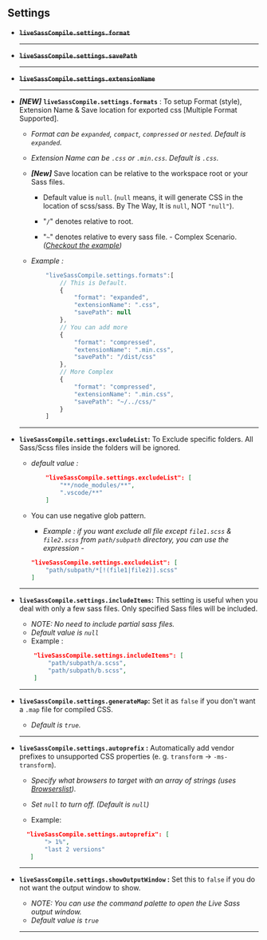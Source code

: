 ## Settings

* ~~**`liveSassCompile.settings.format`**~~
    <hr>
* ~~**`liveSassCompile.settings.savePath`**~~
    <hr>
* ~~**`liveSassCompile.settings.extensionName`**~~

    <hr>
* ***[NEW]***   **`liveSassCompile.settings.formats`** :  To setup Format (style), Extension Name & Save location for exported css [Multiple Format Supported].

    * *Format can be _`expanded`_, _`compact`_, _`compressed`_ or _`nested`_. _Default is  `expanded`._*

    * *Extension Name can be `.css` or `.min.css`. Default is `.css`.*
     
    * ***[New]***   Save location can be relative to the workspace root or your Sass files. 
        * Default value is `null`. (`null` means, it will generate CSS in the location of scss/sass. By The Way, It is `null`, NOT `"null"`).
        
        * "`/`" denotes relative to root.
        
        * "`~`" denotes relative to every sass file. - Complex Scenario. *([Checkout the example](https://github.com/ritwickdey/vscode-live-sass-compiler/issues/26#issue-274641546))*
        
    * *Example :*
        
        ```js
            "liveSassCompile.settings.formats":[
                // This is Default.
                {
                    "format": "expanded",
                    "extensionName": ".css",
                    "savePath": null
                },
                // You can add more
                {
                    "format": "compressed",
                    "extensionName": ".min.css",
                    "savePath": "/dist/css"
                },
                // More Complex
                {
                    "format": "compressed",
                    "extensionName": ".min.css",
                    "savePath": "~/../css/"
                }
            ]
        ```
    <hr>
* **`liveSassCompile.settings.excludeList`:** To Exclude specific folders. All Sass/Scss files inside the folders will be ignored.
    * _default value :_
        ```json
            "liveSassCompile.settings.excludeList": [ 
                "**/node_modules/**",
                ".vscode/**" 
            ]
        ```
    * You can use negative glob pattern.
        
        * _Example : if you want exclude all file except `file1.scss` & `file2.scss` from `path/subpath` directory, you can use the expression -_  
        
        ```json
        "liveSassCompile.settings.excludeList": [
            "path/subpath/*[!(file1|file2)].scss"
        ]
        ```
    <hr>
* **`liveSassCompile.settings.includeItems`:** This setting is useful when you deal with only a few sass files. Only specified Sass files will be included. 

    * *NOTE: No need to include partial sass files.*
    * *Default value is `null`*
    * Example :
    ```json
        "liveSassCompile.settings.includeItems": [
            "path/subpath/a.scss",
            "path/subpath/b.scss",
        ]
    ``` 
    <hr>
* **`liveSassCompile.settings.generateMap`:** Set it as `false` if you don't want a `.map` file for compiled CSS. 
    * _Default is `true`._
    
    <hr>
* **`liveSassCompile.settings.autoprefix` :**
    Automatically add vendor prefixes to unsupported CSS properties (e. g. `transform` -> `-ms-transform`). 
    
    * _Specify what browsers to target with an array of strings (uses [Browserslist](https://github.com/ai/browserslist))._ 
    * _Set `null` to turn off. (Default is `null`)_

    * Example: 
     ```json
       "liveSassCompile.settings.autoprefix": [
            "> 1%",
            "last 2 versions"
        ]
     ``` 
     <hr>
* **`liveSassCompile.settings.showOutputWindow` :** Set this to `false` if you do not want the output window to show.    
    * *NOTE: You can use the command palette to open the Live Sass output window.*
    * *Default value is `true`*

     <hr>
